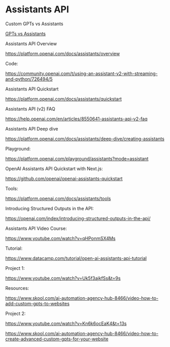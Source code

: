 # Assistants API

Custom GPTs vs Assistants

[GPTs vs Assistants](https://help.openai.com/en/articles/8673914-gpts-vs-assistants)

Assistants API Overview

https://platform.openai.com/docs/assistants/overview

Code:

https://community.openai.com/t/using-an-assistant-v2-with-streaming-and-python/726494/5

Assistants API Quickstart 

https://platform.openai.com/docs/assistants/quickstart

Assistants API (v2) FAQ

https://help.openai.com/en/articles/8550641-assistants-api-v2-faq


Assistants API Deep dive 

https://platform.openai.com/docs/assistants/deep-dive/creating-assistants

Playground:

https://platform.openai.com/playground/assistants?mode=assistant


OpenAI Assistants API Quickstart with Next.js:

https://github.com/openai/openai-assistants-quickstart


Tools:

https://platform.openai.com/docs/assistants/tools


Introducing Structured Outputs in the API:

https://openai.com/index/introducing-structured-outputs-in-the-api/

Assistants API Video Course:

https://www.youtube.com/watch?v=qHPonmSX4Ms

Tutorial:

https://www.datacamp.com/tutorial/open-ai-assistants-api-tutorial


Project 1:

https://www.youtube.com/watch?v=Uk5f3ajkfSs&t=9s

Resources:

https://www.skool.com/ai-automation-agency-hub-8466/video-how-to-add-custom-gpts-to-websites

Project 2:

https://www.youtube.com/watch?v=Kn6k6ocEaK4&t=13s

https://www.skool.com/ai-automation-agency-hub-8466/video-how-to-create-advanced-custom-gpts-for-your-website

